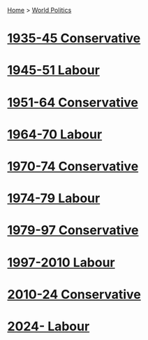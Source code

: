 [Home](../index) > [World Politics](../World%20Politics)
# [1935-45 Conservative](1935-45%20Conservative)
# [1945-51 Labour](1945-51%20Labour)
# [1951-64 Conservative](1951-64%20Conservative)
# [1964-70 Labour](1964-70%20Labour)
# [1970-74 Conservative](1970-74%20Conservative)
# [1974-79 Labour](1974-79%20Labour)
# [1979-97 Conservative](1979-97%20Conservative)
# [1997-2010 Labour](1997-2010%20Labour)
# [2010-24 Conservative](2010-24%20Conservative/2010-24%20Conservative)
# [2024- Labour](2024-%20Labour)